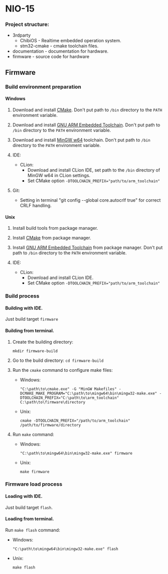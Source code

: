 # NIO-15


### Project structure:
- 3rdparty
	- ChibiOS - Realtime embedded operation system.
	- stm32-cmake - cmake toolchain files.
- documentation - documentation for hardware.
- firmware - source code for hardware

## Firmware

### Build environment preparation

#### Windows

1. Download and install [CMake](https://cmake.org). Don't put path to `/bin` directory to the `PATH` environment variable.

2. Download and install [GNU ARM Embedded Toolchain](https://launchpad.net/gcc-arm-embedded). Don't put path to `/bin` directory to the `PATH` environment variable.

3. Download and install [MinGW w64](https://sourceforge.net/projects/mingw-w64/) toolchain. Don't put path to `/bin` directory to the `PATH` environment variable.

4. IDE:
	- CLion:
	    - Download and install CLion IDE, set path to the `/bin` directory of MinGW w64 in CLion settings.
	    - Set CMake option `-DTOOLCHAIN_PREFIX="path/to/arm_toolchain"`

5. Git:
    - Setting in terminal "git config --global core.autocrlf true" for correct CRLF handling.
    
#### Unix

1. Install build tools from package manager.

2. Install [CMake](https://cmake.org) from package manager.

3. Install [GNU ARM Embedded Toolchain](https://launchpad.net/gcc-arm-embedded) from package manager. Don't put path to `/bin` directory to the `PATH` environment variable.

4. IDE:
	- CLion:
	    - Download and install CLion IDE.
	    - Set CMake option `-DTOOLCHAIN_PREFIX="path/to/arm_toolchain"`
	    
### Build process

#### Building with IDE.
Just build target `firmware`

#### Building from terminal.

1. Create the building directory:

	`mkdir firmware-build`
	
2. Go to the build directory:
    `cd firmware-build`

3. Run the `cmake` command to configure make files:
    - Windows:
    
	    `"C:\path\to\cmake.exe" -G "MinGW Makefiles" -DCMAKE_MAKE_PROGRAM="C:\path\to\mingw64\bin\mingw32-make.exe" -DTOOLCHAIN_PREFIX="C:\path\to\arm_toolchain" C:\path\to\firmware\directory`
	    
	- Unix:
	    
        `cmake -DTOOLCHAIN_PREFIX="/path/to/arm_toolchain" /path/to/firmware/directory`
        
4. Run `make` command:
    - Windows:
    
	    `"C:\path\to\mingw64\bin\mingw32-make.exe" firmware`
	
	- Unix:
	
	    `make firmware`

### Firmware load process

#### Loading with IDE.
Just build target `flash`.

#### Loading from terminal.
Run `make flash` command:
- Windows:

    `"C:\path\to\mingw64\bin\mingw32-make.exe" flash`
- Unix:

    `make flash`